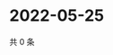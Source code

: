 # 2022-05-25

共 0 条

<!-- BEGIN WEIBO -->
<!-- 最后更新时间 Wed May 25 2022 00:05:02 GMT+0800 (China Standard Time) -->

<!-- END WEIBO -->
